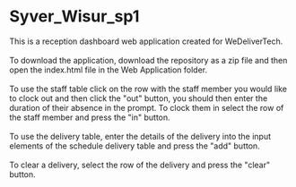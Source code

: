 # Syver_Wisur_sp1
This is a reception dashboard web application created for WeDeliverTech.
<br>
<br>
To download the application, download the repository as a zip file and then open the index.html file in the Web Application folder.
<br>
<br>
To use the staff table click on the row with the staff member you would like to clock out and then click the "out" button, you should then enter the duration of their absence in the prompt. To clock them in select the row of the staff member and press the "in" button. 
<br>
<br>
To use the delivery table, enter the details of the delivery into the input elements of the schedule delivery table and press the "add" button.
<br>
<br>
To clear a delivery, select the row of the delivery and press the "clear" button.
